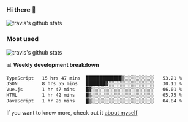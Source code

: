 ### Hi there 👋

<!--
**HondryTravis/HondryTravis** is a ✨ _special_ ✨ repository because its `README.md` (this file) appears on your GitHub profile.

Here are some ideas to get you started:

- 🔭 I’m currently working on ...
- 🌱 I’m currently learning ...
- 👯 I’m looking to collaborate on ...
- 🤔 I’m looking for help with ...
- 💬 Ask me about ...
- 📫 How to reach me: ...
- 😄 Pronouns: ...
- ⚡ Fun fact: ...
-->

![travis's github stats](https://github-readme-stats.vercel.app/api?username=HondryTravis&hide=stars)
### Most used
![travis's github stats](https://github-readme-stats.anuraghazra1.vercel.app/api/top-langs/?username=HondryTravis&layout=compact&hide_title=true)

📊 **Weekly development breakdown**

<!--START_SECTION:waka-->

```txt
TypeScript   15 hrs 47 mins  █████████████▒░░░░░░░░░░░   53.21 %
JSON         8 hrs 55 mins   ███████▓░░░░░░░░░░░░░░░░░   30.11 %
Vue.js       1 hr 47 mins    █▓░░░░░░░░░░░░░░░░░░░░░░░   06.01 %
HTML         1 hr 42 mins    █▒░░░░░░░░░░░░░░░░░░░░░░░   05.75 %
JavaScript   1 hr 26 mins    █▒░░░░░░░░░░░░░░░░░░░░░░░   04.84 %
```

<!--END_SECTION:waka-->

If you want to know more, check out it [about myself](https://hondrytravis.github.io/)
